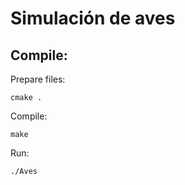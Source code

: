 # Simulación de aves
## Compile:

Prepare files:

```
cmake .
```

Compile:

```
make
```
Run:

```
./Aves
```
